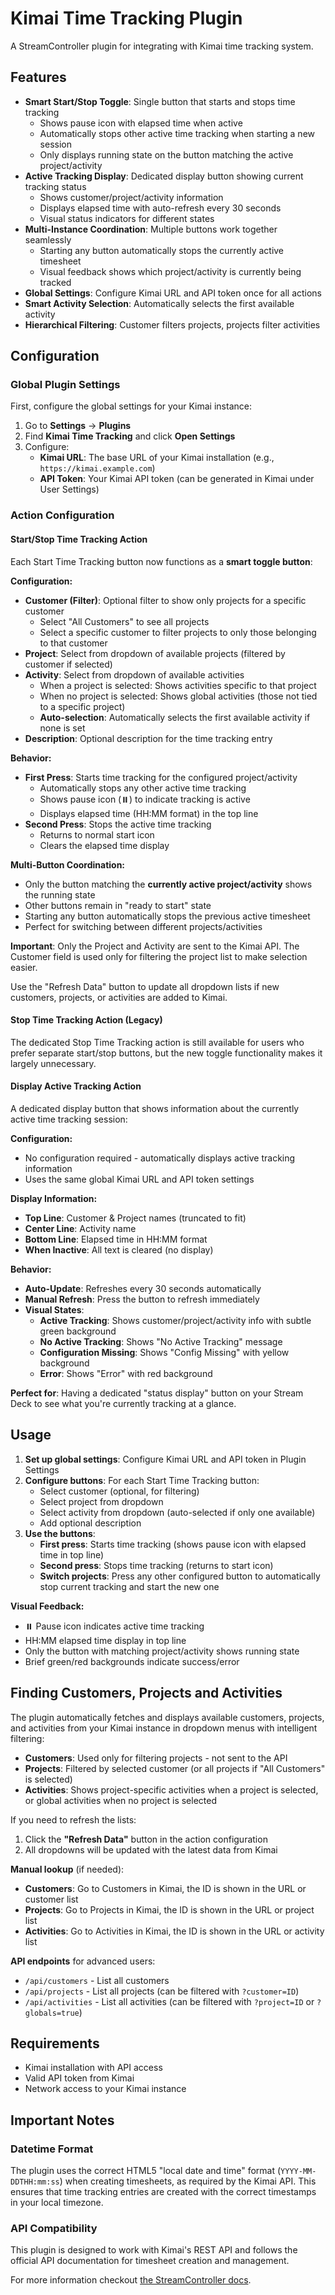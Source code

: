 # Kimai Time Tracking Plugin

A StreamController plugin for integrating with Kimai time tracking system.

## Features

- **Smart Start/Stop Toggle**: Single button that starts and stops time tracking
  - Shows pause icon with elapsed time when active
  - Automatically stops other active time tracking when starting a new session
  - Only displays running state on the button matching the active project/activity
- **Active Tracking Display**: Dedicated display button showing current tracking status
  - Shows customer/project/activity information
  - Displays elapsed time with auto-refresh every 30 seconds
  - Visual status indicators for different states
- **Multi-Instance Coordination**: Multiple buttons work together seamlessly
  - Starting any button automatically stops the currently active timesheet
  - Visual feedback shows which project/activity is currently being tracked
- **Global Settings**: Configure Kimai URL and API token once for all actions
- **Smart Activity Selection**: Automatically selects the first available activity
- **Hierarchical Filtering**: Customer filters projects, projects filter activities

## Configuration

### Global Plugin Settings

First, configure the global settings for your Kimai instance:

1. Go to **Settings** → **Plugins**
2. Find **Kimai Time Tracking** and click **Open Settings**
3. Configure:
   - **Kimai URL**: The base URL of your Kimai installation (e.g., `https://kimai.example.com`)
   - **API Token**: Your Kimai API token (can be generated in Kimai under User Settings)

### Action Configuration

#### Start/Stop Time Tracking Action

Each Start Time Tracking button now functions as a **smart toggle button**:

**Configuration:**
- **Customer (Filter)**: Optional filter to show only projects for a specific customer
  - Select "All Customers" to see all projects
  - Select a specific customer to filter projects to only those belonging to that customer
- **Project**: Select from dropdown of available projects (filtered by customer if selected)
- **Activity**: Select from dropdown of available activities
  - When a project is selected: Shows activities specific to that project
  - When no project is selected: Shows global activities (those not tied to a specific project)
  - **Auto-selection**: Automatically selects the first available activity if none is set
- **Description**: Optional description for the time tracking entry

**Behavior:**
- **First Press**: Starts time tracking for the configured project/activity
  - Automatically stops any other active time tracking
  - Shows pause icon (⏸️) to indicate tracking is active
  - Displays elapsed time (HH:MM format) in the top line
- **Second Press**: Stops the active time tracking
  - Returns to normal start icon
  - Clears the elapsed time display

**Multi-Button Coordination:**
- Only the button matching the **currently active project/activity** shows the running state
- Other buttons remain in "ready to start" state
- Starting any button automatically stops the previous active timesheet
- Perfect for switching between different projects/activities

**Important**: Only the Project and Activity are sent to the Kimai API. The Customer field is used only for filtering the project list to make selection easier.

Use the "Refresh Data" button to update all dropdown lists if new customers, projects, or activities are added to Kimai.

#### Stop Time Tracking Action (Legacy)

The dedicated Stop Time Tracking action is still available for users who prefer separate start/stop buttons, but the new toggle functionality makes it largely unnecessary.

#### Display Active Tracking Action

A dedicated display button that shows information about the currently active time tracking session:

**Configuration:**
- No configuration required - automatically displays active tracking information
- Uses the same global Kimai URL and API token settings

**Display Information:**
- **Top Line**: Customer & Project names (truncated to fit)
- **Center Line**: Activity name
- **Bottom Line**: Elapsed time in HH:MM format
- **When Inactive**: All text is cleared (no display)

**Behavior:**
- **Auto-Update**: Refreshes every 30 seconds automatically
- **Manual Refresh**: Press the button to refresh immediately
- **Visual States**:
  - **Active Tracking**: Shows customer/project/activity info with subtle green background
  - **No Active Tracking**: Shows "No Active Tracking" message
  - **Configuration Missing**: Shows "Config Missing" with yellow background
  - **Error**: Shows "Error" with red background

**Perfect for**: Having a dedicated "status display" button on your Stream Deck to see what you're currently tracking at a glance.

## Usage

1. **Set up global settings**: Configure Kimai URL and API token in Plugin Settings
2. **Configure buttons**: For each Start Time Tracking button:
   - Select customer (optional, for filtering)
   - Select project from dropdown  
   - Select activity from dropdown (auto-selected if only one available)
   - Add optional description
3. **Use the buttons**: 
   - **First press**: Starts time tracking (shows pause icon with elapsed time in top line)
   - **Second press**: Stops time tracking (returns to start icon)
   - **Switch projects**: Press any other configured button to automatically stop current tracking and start the new one

**Visual Feedback:**
- ⏸️ Pause icon indicates active time tracking
- HH:MM elapsed time display in top line
- Only the button with matching project/activity shows running state
- Brief green/red backgrounds indicate success/error

## Finding Customers, Projects and Activities

The plugin automatically fetches and displays available customers, projects, and activities from your Kimai instance in dropdown menus with intelligent filtering:

- **Customers**: Used only for filtering projects - not sent to the API
- **Projects**: Filtered by selected customer (or all projects if "All Customers" is selected)
- **Activities**: Shows project-specific activities when a project is selected, or global activities when no project is selected

If you need to refresh the lists:

1. Click the **"Refresh Data"** button in the action configuration
2. All dropdowns will be updated with the latest data from Kimai

**Manual lookup** (if needed):
- **Customers**: Go to Customers in Kimai, the ID is shown in the URL or customer list
- **Projects**: Go to Projects in Kimai, the ID is shown in the URL or project list
- **Activities**: Go to Activities in Kimai, the ID is shown in the URL or activity list  

**API endpoints** for advanced users:
- `/api/customers` - List all customers
- `/api/projects` - List all projects (can be filtered with `?customer=ID`)
- `/api/activities` - List all activities (can be filtered with `?project=ID` or `?globals=true`)

## Requirements

- Kimai installation with API access
- Valid API token from Kimai
- Network access to your Kimai instance

## Important Notes

### Datetime Format
The plugin uses the correct HTML5 "local date and time" format (`YYYY-MM-DDTHH:mm:ss`) when creating timesheets, as required by the Kimai API. This ensures that time tracking entries are created with the correct timestamps in your local timezone.

### API Compatibility
This plugin is designed to work with Kimai's REST API and follows the official API documentation for timesheet creation and management.

For more information checkout [the StreamController docs](https://streamcontroller.github.io/docs/latest/).
